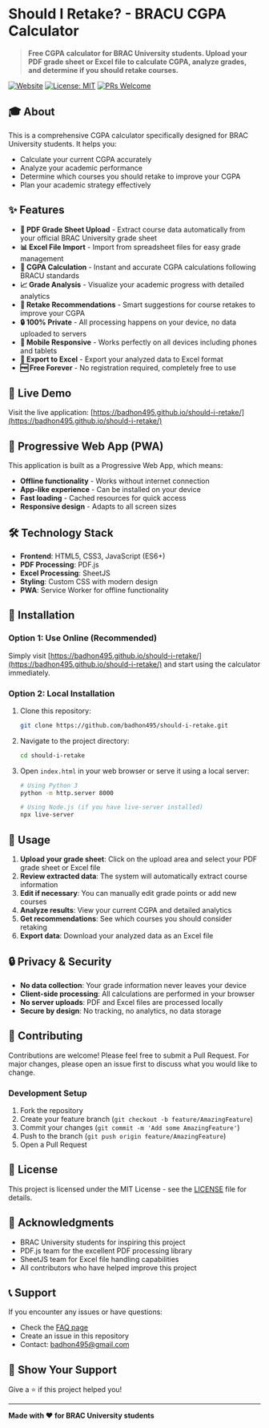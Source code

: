 # Should I Retake? - BRACU CGPA Calculator

> **Free CGPA calculator for BRAC University students. Upload your PDF grade sheet or Excel file to calculate CGPA, analyze grades, and determine if you should retake courses.**

[![Website](https://img.shields.io/website?url=https%3A%2F%2Fbadhon495.github.io%2Fshould-i-retake%2F)](https://badhon495.github.io/should-i-retake/)
[![License: MIT](https://img.shields.io/badge/License-MIT-yellow.svg)](https://opensource.org/licenses/MIT)
[![PRs Welcome](https://img.shields.io/badge/PRs-welcome-brightgreen.svg)](http://makeapullrequest.com)

## 🎓 About

This is a comprehensive CGPA calculator specifically designed for BRAC University students. It helps you:
- Calculate your current CGPA accurately
- Analyze your academic performance
- Determine which courses you should retake to improve your CGPA
- Plan your academic strategy effectively

## ✨ Features

- **📄 PDF Grade Sheet Upload** - Extract course data automatically from your official BRAC University grade sheet
- **📊 Excel File Import** - Import from spreadsheet files for easy grade management
- **🧮 CGPA Calculation** - Instant and accurate CGPA calculations following BRACU standards
- **📈 Grade Analysis** - Visualize your academic progress with detailed analytics
- **🎯 Retake Recommendations** - Smart suggestions for course retakes to improve your CGPA
- **🔒 100% Private** - All processing happens on your device, no data uploaded to servers
- **📱 Mobile Responsive** - Works perfectly on all devices including phones and tablets
- **💾 Export to Excel** - Export your analyzed data to Excel format
- **🆓 Free Forever** - No registration required, completely free to use

## 🚀 Live Demo

Visit the live application: [https://badhon495.github.io/should-i-retake/](https://badhon495.github.io/should-i-retake/)

## 📱 Progressive Web App (PWA)

This application is built as a Progressive Web App, which means:
- **Offline functionality** - Works without internet connection
- **App-like experience** - Can be installed on your device
- **Fast loading** - Cached resources for quick access
- **Responsive design** - Adapts to all screen sizes

## 🛠️ Technology Stack

- **Frontend**: HTML5, CSS3, JavaScript (ES6+)
- **PDF Processing**: PDF.js
- **Excel Processing**: SheetJS
- **Styling**: Custom CSS with modern design
- **PWA**: Service Worker for offline functionality

## 🔧 Installation

### Option 1: Use Online (Recommended)
Simply visit [https://badhon495.github.io/should-i-retake/](https://badhon495.github.io/should-i-retake/) and start using the calculator immediately.

### Option 2: Local Installation
1. Clone this repository:
   ```bash
   git clone https://github.com/badhon495/should-i-retake.git
   ```

2. Navigate to the project directory:
   ```bash
   cd should-i-retake
   ```

3. Open `index.html` in your web browser or serve it using a local server:
   ```bash
   # Using Python 3
   python -m http.server 8000
   
   # Using Node.js (if you have live-server installed)
   npx live-server
   ```

## 📖 Usage

1. **Upload your grade sheet**: Click on the upload area and select your PDF grade sheet or Excel file
2. **Review extracted data**: The system will automatically extract course information
3. **Edit if necessary**: You can manually edit grade points or add new courses
4. **Analyze results**: View your current CGPA and detailed analytics
5. **Get recommendations**: See which courses you should consider retaking
6. **Export data**: Download your analyzed data as an Excel file

## 🔒 Privacy & Security

- **No data collection**: Your grade information never leaves your device
- **Client-side processing**: All calculations are performed in your browser
- **No server uploads**: PDF and Excel files are processed locally
- **Secure by design**: No tracking, no analytics, no data storage

## 🤝 Contributing

Contributions are welcome! Please feel free to submit a Pull Request. For major changes, please open an issue first to discuss what you would like to change.

### Development Setup

1. Fork the repository
2. Create your feature branch (`git checkout -b feature/AmazingFeature`)
3. Commit your changes (`git commit -m 'Add some AmazingFeature'`)
4. Push to the branch (`git push origin feature/AmazingFeature`)
5. Open a Pull Request

## 📝 License

This project is licensed under the MIT License - see the [LICENSE](LICENSE) file for details.

## 🙏 Acknowledgments

- BRAC University students for inspiring this project
- PDF.js team for the excellent PDF processing library
- SheetJS team for Excel file handling capabilities
- All contributors who have helped improve this project

## 📞 Support

If you encounter any issues or have questions:
- Check the [FAQ page](https://badhon495.github.io/should-i-retake/faq.html)
- Create an issue in this repository
- Contact: badhon495@gmail.com

## 🌟 Show Your Support

Give a ⭐️ if this project helped you!

---

**Made with ❤️ for BRAC University students**
